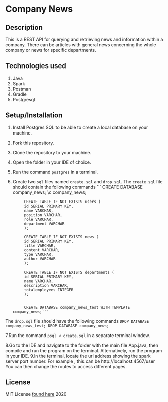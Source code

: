 # Company News
## Description
This is a REST API for querying and retrieving news and information within a company. There can
 be articles with general news concerning the whole company or news for specific departments.
## Technologies used
1. Java
2. Spark
3. Postman
4. Gradle
5. Postgresql

## Setup/Installation
1. Install Postgres SQL to be able to create a local database on your machine.
2. Fork this repository.
3. Clone the repository to your machine.
4. Open the folder in your IDE of choice.
5. Run the command `postgres` in a terminal.
6. Create two `sql` files named `create.sql` and `drop.sql`. The `create.sql` file should contain
 the following commands
        ``` CREATE DATABASE company_news;
            \c company_news;
            
            CREATE TABLE IF NOT EXISTS users (
            id SERIAL PRIMARY KEY,
            name VARCHAR,
            position VARCHAR,
            role VARCHAR,
            department VARCHAR
            );
            
            CREATE TABLE IF NOT EXISTS news (
            id SERIAL PRIMARY KEY,
            title VARCHAR,
            content VARCHAR,
            type VARCHAR,
            author VARCHAR
            );
            
            CREATE TABLE IF NOT EXISTS departments (
            id SERIAL PRIMARY KEY,
            name VARCHAR,
            description VARCHAR,
            totalemployees INTEGER
            );
            
            
            CREATE DATABASE company_news_test WITH TEMPLATE company_news;```
            
 The `drop.sql` file should have the following commands
         ```DROP DATABASE company_news_test;
            DROP DATABASE company_news; ``` 
 
 7.Run the command `psql < create.sql` in a separate terminal window.
 
 8.Go to the IDE and navigate to the folder with the main file App.java, then compile and run the
  program on the
  terminal. Alternatively, run the program in your IDE.
 9.In the terminal, locate the url address showing the spark server port number. For example
 , this can be http://localhost:4567/user
 You can then change the routes to access different pages.
## License
MIT License [found here](LICENSE) 2020  



 


